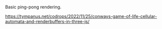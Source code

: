 Basic ping-pong rendering.

https://tympanus.net/codrops/2022/11/25/conways-game-of-life-cellular-automata-and-renderbuffers-in-three-js/
